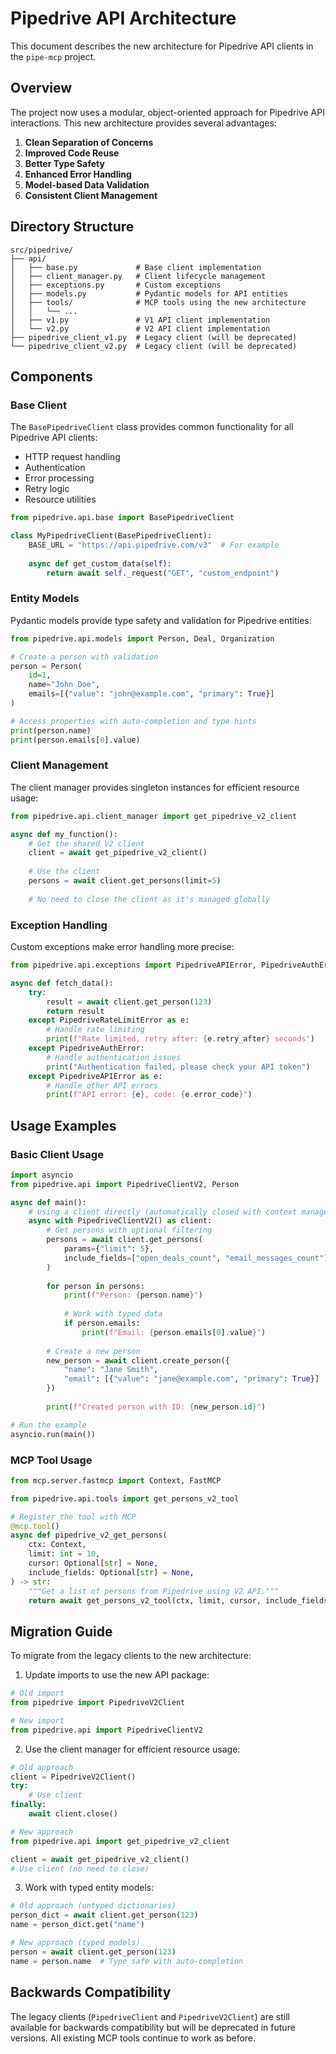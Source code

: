 # Pipedrive API Architecture

This document describes the new architecture for Pipedrive API clients in the `pipe-mcp` project.

## Overview

The project now uses a modular, object-oriented approach for Pipedrive API interactions. This new architecture provides several advantages:

1. **Clean Separation of Concerns**
2. **Improved Code Reuse**
3. **Better Type Safety**
4. **Enhanced Error Handling**
5. **Model-based Data Validation**
6. **Consistent Client Management**

## Directory Structure

```
src/pipedrive/
├── api/
│   ├── base.py             # Base client implementation
│   ├── client_manager.py   # Client lifecycle management
│   ├── exceptions.py       # Custom exceptions
│   ├── models.py           # Pydantic models for API entities
│   ├── tools/              # MCP tools using the new architecture
│   │   └── ...
│   ├── v1.py               # V1 API client implementation
│   └── v2.py               # V2 API client implementation
├── pipedrive_client_v1.py  # Legacy client (will be deprecated)
└── pipedrive_client_v2.py  # Legacy client (will be deprecated)
```

## Components

### Base Client

The `BasePipedriveClient` class provides common functionality for all Pipedrive API clients:

- HTTP request handling
- Authentication
- Error processing
- Retry logic
- Resource utilities

```python
from pipedrive.api.base import BasePipedriveClient

class MyPipedriveClient(BasePipedriveClient):
    BASE_URL = "https://api.pipedrive.com/v3"  # For example
    
    async def get_custom_data(self):
        return await self._request("GET", "custom_endpoint")
```

### Entity Models

Pydantic models provide type safety and validation for Pipedrive entities:

```python
from pipedrive.api.models import Person, Deal, Organization

# Create a person with validation
person = Person(
    id=1,
    name="John Doe",
    emails=[{"value": "john@example.com", "primary": True}]
)

# Access properties with auto-completion and type hints
print(person.name)
print(person.emails[0].value)
```

### Client Management

The client manager provides singleton instances for efficient resource usage:

```python
from pipedrive.api.client_manager import get_pipedrive_v2_client

async def my_function():
    # Get the shared V2 client
    client = await get_pipedrive_v2_client()
    
    # Use the client
    persons = await client.get_persons(limit=5)
    
    # No need to close the client as it's managed globally
```

### Exception Handling

Custom exceptions make error handling more precise:

```python
from pipedrive.api.exceptions import PipedriveAPIError, PipedriveAuthError, PipedriveRateLimitError

async def fetch_data():
    try:
        result = await client.get_person(123)
        return result
    except PipedriveRateLimitError as e:
        # Handle rate limiting
        print(f"Rate limited, retry after: {e.retry_after} seconds")
    except PipedriveAuthError:
        # Handle authentication issues
        print("Authentication failed, please check your API token")
    except PipedriveAPIError as e:
        # Handle other API errors
        print(f"API error: {e}, code: {e.error_code}")
```

## Usage Examples

### Basic Client Usage

```python
import asyncio
from pipedrive.api import PipedriveClientV2, Person

async def main():
    # Using a client directly (automatically closed with context manager)
    async with PipedriveClientV2() as client:
        # Get persons with optional filtering
        persons = await client.get_persons(
            params={"limit": 5},
            include_fields=["open_deals_count", "email_messages_count"]
        )
        
        for person in persons:
            print(f"Person: {person.name}")
            
            # Work with typed data
            if person.emails:
                print(f"Email: {person.emails[0].value}")
            
        # Create a new person
        new_person = await client.create_person({
            "name": "Jane Smith",
            "email": [{"value": "jane@example.com", "primary": True}]
        })
        
        print(f"Created person with ID: {new_person.id}")

# Run the example
asyncio.run(main())
```

### MCP Tool Usage

```python
from mcp.server.fastmcp import Context, FastMCP

from pipedrive.api.tools import get_persons_v2_tool

# Register the tool with MCP
@mcp.tool()
async def pipedrive_v2_get_persons(
    ctx: Context,
    limit: int = 10,
    cursor: Optional[str] = None,
    include_fields: Optional[str] = None,
) -> str:
    """Get a list of persons from Pipedrive using V2 API."""
    return await get_persons_v2_tool(ctx, limit, cursor, include_fields=include_fields)
```

## Migration Guide

To migrate from the legacy clients to the new architecture:

1. Update imports to use the new API package:

```python
# Old import
from pipedrive import PipedriveV2Client

# New import
from pipedrive.api import PipedriveClientV2
```

2. Use the client manager for efficient resource usage:

```python
# Old approach
client = PipedriveV2Client()
try:
    # Use client
finally:
    await client.close()

# New approach
from pipedrive.api import get_pipedrive_v2_client

client = await get_pipedrive_v2_client()
# Use client (no need to close)
```

3. Work with typed entity models:

```python
# Old approach (untyped dictionaries)
person_dict = await client.get_person(123)
name = person_dict.get("name")

# New approach (typed models)
person = await client.get_person(123)
name = person.name  # Type safe with auto-completion
```

## Backwards Compatibility

The legacy clients (`PipedriveClient` and `PipedriveV2Client`) are still available for backwards compatibility but will be deprecated in future versions. All existing MCP tools continue to work as before.